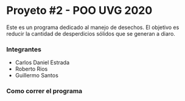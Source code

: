 # Proyeto #2 - POO UVG 2020
Este es un programa dedicado al manejo de desechos. El objetivo es reducir la cantidad de desperdicios sólidos que se generan a diaro.
### Integrantes
- Carlos Daniel Estrada
- Roberto Rios
- Guillermo Santos
### Como correr el programa


